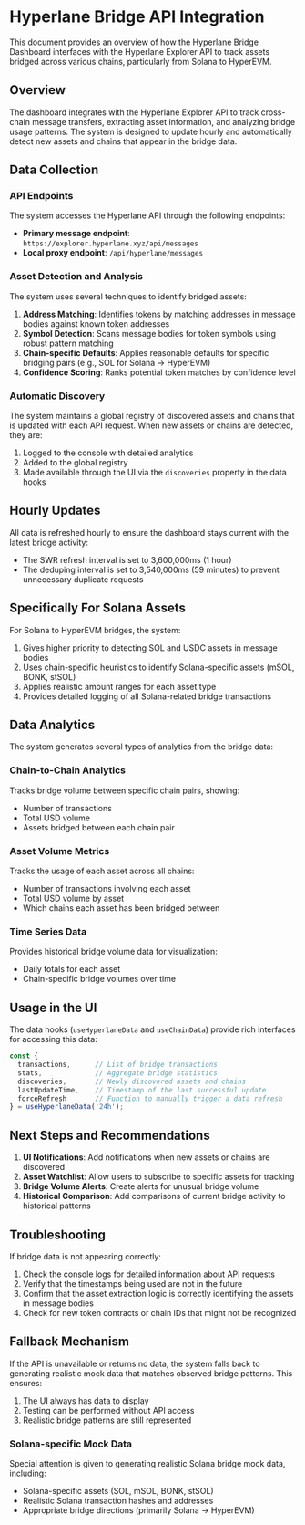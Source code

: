 # Hyperlane Bridge API Integration

This document provides an overview of how the Hyperlane Bridge Dashboard interfaces with the Hyperlane Explorer API to track assets bridged across various chains, particularly from Solana to HyperEVM.

## Overview

The dashboard integrates with the Hyperlane Explorer API to track cross-chain message transfers, extracting asset information, and analyzing bridge usage patterns. The system is designed to update hourly and automatically detect new assets and chains that appear in the bridge data.

## Data Collection

### API Endpoints

The system accesses the Hyperlane API through the following endpoints:

- **Primary message endpoint**: `https://explorer.hyperlane.xyz/api/messages`
- **Local proxy endpoint**: `/api/hyperlane/messages`

### Asset Detection and Analysis

The system uses several techniques to identify bridged assets:

1. **Address Matching**: Identifies tokens by matching addresses in message bodies against known token addresses
2. **Symbol Detection**: Scans message bodies for token symbols using robust pattern matching
3. **Chain-specific Defaults**: Applies reasonable defaults for specific bridging pairs (e.g., SOL for Solana → HyperEVM)
4. **Confidence Scoring**: Ranks potential token matches by confidence level

### Automatic Discovery

The system maintains a global registry of discovered assets and chains that is updated with each API request. When new assets or chains are detected, they are:

1. Logged to the console with detailed analytics
2. Added to the global registry
3. Made available through the UI via the `discoveries` property in the data hooks

## Hourly Updates

All data is refreshed hourly to ensure the dashboard stays current with the latest bridge activity:

- The SWR refresh interval is set to 3,600,000ms (1 hour)
- The deduping interval is set to 3,540,000ms (59 minutes) to prevent unnecessary duplicate requests

## Specifically For Solana Assets

For Solana to HyperEVM bridges, the system:

1. Gives higher priority to detecting SOL and USDC assets in message bodies
2. Uses chain-specific heuristics to identify Solana-specific assets (mSOL, BONK, stSOL)
3. Applies realistic amount ranges for each asset type
4. Provides detailed logging of all Solana-related bridge transactions

## Data Analytics

The system generates several types of analytics from the bridge data:

### Chain-to-Chain Analytics
Tracks bridge volume between specific chain pairs, showing:
- Number of transactions
- Total USD volume
- Assets bridged between each chain pair

### Asset Volume Metrics
Tracks the usage of each asset across all chains:
- Number of transactions involving each asset
- Total USD volume by asset
- Which chains each asset has been bridged between

### Time Series Data
Provides historical bridge volume data for visualization:
- Daily totals for each asset
- Chain-specific bridge volumes over time

## Usage in the UI

The data hooks (`useHyperlaneData` and `useChainData`) provide rich interfaces for accessing this data:

```typescript
const { 
  transactions,      // List of bridge transactions
  stats,             // Aggregate bridge statistics
  discoveries,       // Newly discovered assets and chains
  lastUpdateTime,    // Timestamp of the last successful update
  forceRefresh       // Function to manually trigger a data refresh
} = useHyperlaneData('24h');
```

## Next Steps and Recommendations

1. **UI Notifications**: Add notifications when new assets or chains are discovered
2. **Asset Watchlist**: Allow users to subscribe to specific assets for tracking
3. **Bridge Volume Alerts**: Create alerts for unusual bridge volume
4. **Historical Comparison**: Add comparisons of current bridge activity to historical patterns

## Troubleshooting

If bridge data is not appearing correctly:

1. Check the console logs for detailed information about API requests
2. Verify that the timestamps being used are not in the future
3. Confirm that the asset extraction logic is correctly identifying the assets in message bodies
4. Check for new token contracts or chain IDs that might not be recognized

## Fallback Mechanism

If the API is unavailable or returns no data, the system falls back to generating realistic mock data that matches observed bridge patterns. This ensures:

1. The UI always has data to display
2. Testing can be performed without API access
3. Realistic bridge patterns are still represented

### Solana-specific Mock Data

Special attention is given to generating realistic Solana bridge mock data, including:
- Solana-specific assets (SOL, mSOL, BONK, stSOL)
- Realistic Solana transaction hashes and addresses
- Appropriate bridge directions (primarily Solana → HyperEVM) 
